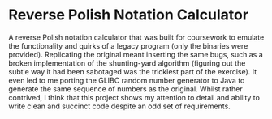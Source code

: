 # Reverse Polish Notation Calculator
A reverse Polish notation calculator that was built for coursework to emulate the functionality and quirks of a legacy program (only the binaries were provided). Replicating the original meant inserting the same bugs, such as a broken implementation of the shunting-yard algorithm (figuring out the subtle way it had been sabotaged was the trickiest part of the exercise). It even led to me porting the GLIBC random number generator to Java to generate the same sequence of numbers as the original. Whilst rather contrived, I think that this project shows my attention to detail and ability to write clean and succinct code despite an odd set of requirements.
